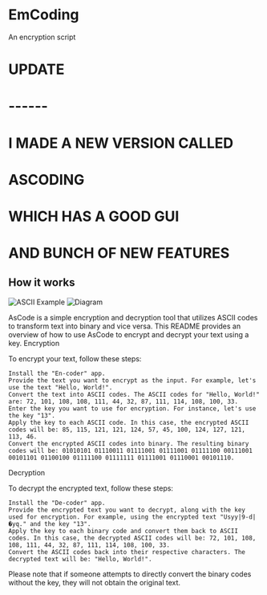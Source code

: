 # EmCoding
An encryption script

# UPDATE
# ------
# I MADE A NEW VERSION CALLED
# ASCODING
# WHICH HAS A GOOD GUI
# AND BUNCH OF NEW FEATURES



## How it works ##

![ASCII Example](https://github.com/CYBERSOLDIERwastaken/AsCoding/assets/96685085/8b2de76c-ec66-4f13-9f6f-4563e8d3c21c)
![Diagram](https://github.com/CYBERSOLDIERwastaken/AsCoding/assets/96685085/1c7022e2-a862-459c-8aea-8e7c2ae2837c)

AsCode is a simple encryption and decryption tool that utilizes ASCII codes to transform text into binary and vice versa. This README provides an overview of how to use AsCode to encrypt and decrypt your text using a key.
Encryption

To encrypt your text, follow these steps:

    Install the "En-coder" app.
    Provide the text you want to encrypt as the input. For example, let's use the text "Hello, World!".
    Convert the text into ASCII codes. The ASCII codes for "Hello, World!" are: 72, 101, 108, 108, 111, 44, 32, 87, 111, 114, 108, 100, 33.
    Enter the key you want to use for encryption. For instance, let's use the key "13".
    Apply the key to each ASCII code. In this case, the encrypted ASCII codes will be: 85, 115, 121, 121, 124, 57, 45, 100, 124, 127, 121, 113, 46.
    Convert the encrypted ASCII codes into binary. The resulting binary codes will be: 01010101 01110011 01111001 01111001 01111100 00111001 00101101 01100100 01111100 01111111 01111001 01110001 00101110.

Decryption

To decrypt the encrypted text, follow these steps:

    Install the "De-coder" app.
    Provide the encrypted text you want to decrypt, along with the key used for encryption. For example, using the encrypted text "Usyy|9-d|�yq." and the key "13".
    Apply the key to each binary code and convert them back to ASCII codes. In this case, the decrypted ASCII codes will be: 72, 101, 108, 108, 111, 44, 32, 87, 111, 114, 108, 100, 33.
    Convert the ASCII codes back into their respective characters. The decrypted text will be: "Hello, World!".

Please note that if someone attempts to directly convert the binary codes without the key, they will not obtain the original text.
